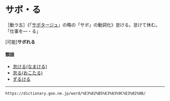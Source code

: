 # サボ・る

［動ラ五］《「[サボタージュ](https://dictionary.goo.ne.jp/word/%E3%82%B5%E3%83%9C%E3%82%BF%E3%83%BC%E3%82%B8%E3%83%A5/#jn-89182)」の略の「サボ」の動詞化》怠ける。怠けて休む。「仕事を―・る」

\[可能\]**サボれる**

#### 類語

-   [怠ける(なまける)](https://dictionary.goo.ne.jp/word/%E6%80%A0%E3%81%91%E3%82%8B/#jn-164832)
-   [怠る(おこたる)](https://dictionary.goo.ne.jp/word/%E6%80%A0%E3%82%8B/#jn-30661)
-   [ずるける](https://dictionary.goo.ne.jp/word/%E3%81%9A%E3%82%8B%E3%81%91%E3%82%8B/#jn-120542)

---
`https://dictionary.goo.ne.jp/word/%E3%82%B5%E3%83%9C%E3%82%8B/`